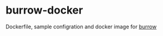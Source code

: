 # burrow-docker
Dockerfile, sample configration and docker image for [burrow](https://github.com/linkedin/Burrow)

